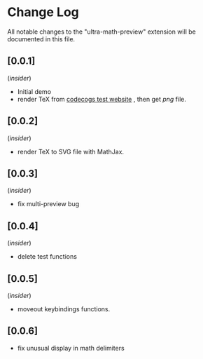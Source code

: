 # Change Log

All notable changes to the "ultra-math-preview" extension will be documented in this file.

## [0.0.1] 

(*insider*)

- Initial demo
- render TeX from [codecogs test website](https://latex.codecogs.com/svg.latex?\frac{1}{3}) , then get *png* file.

## [0.0.2]

(*insider*)

- render TeX to SVG file with MathJax.

## [0.0.3]

(*insider*)

- fix multi-preview bug

## [0.0.4]
(*insider*)

- delete test functions 

## [0.0.5]
(*insider*)

- moveout keybindings functions.

## [0.0.6]

- fix unusual display in math delimiters